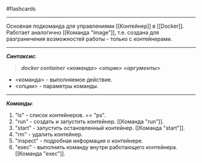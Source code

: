 #flashcards
***
Основная подкоманда для управлениями [[Контейнер]] в [[Docker]]. Работает аналогично [[Команда "image"]], т.е. создана для разграничения возможностей работы - только с контейнерами.
***
***Синтаксис***:
>***docker container <команда> <опции> <аргументы>***
- <команда> - выполняемое действие.
- <опции> - параметры команды.
***
***Команды***:
1. "ls" - список контейнеров. == "ps".
2. "run" - создать и запустить контейнер. [[Команда "run"]].
3. "start" - запустить остановленный контейнер. [[Команда "start"]].
4. "rm" - удалить контейнер.
5. "inspect" - подробная информация о контейнере.
6. "exec" - выполнить команду внутри работающего контейнера. [[Команда "exec"]].
<!--SR:!2025-10-13,7,250-->
